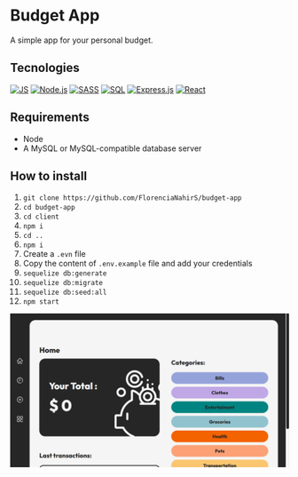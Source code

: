 # Budget App
A simple app for your personal budget.

## Tecnologies

<p>
    <a href="#"><img alt="JS" src="https://img.shields.io/badge/JavaScript-F7DF1E.svg?logo=javascript&logoColor=black"></a>
    <a href="#"><img alt="Node.js" src="https://img.shields.io/badge/Node.js-43853D.svg?logo=node.js&logoColor=white"></a>
    <a href="#"><img alt="SASS" src="https://img.shields.io/badge/Sass-hotpink.svg?logo=SASS&logoColor=white"></a>
    <a href="#"><img alt="SQL" src="https://custom-icon-badges.herokuapp.com/badge/SQL-025E8C.svg?logo=database&logoColor=white"></a>
    <a href="#"><img alt="Express.js" src="https://img.shields.io/badge/Express.js-404d59.svg?logo=express&logoColor=white"></a>
    <a href="#"><img alt="React" src="https://img.shields.io/badge/React-20232a.svg?logo=react&logoColor=%2361DAFB"></a>
</p>

## Requirements

-  Node 
-   A MySQL or MySQL-compatible database server

## How to install

 1. `git clone https://github.com/FlorenciaNahirS/budget-app`
 2. `cd budget-app`
 3. `cd client `
 4. `npm i`
 5. `cd ..`
 6. `npm i`
 7.  Create a `.evn` file
 8. Copy the content of `.env.example` file and add your credentials
 9. `sequelize db:generate`
 10. `sequelize db:migrate` 
 11. `sequelize db:seed:all`
 12. `npm start`

![enter image description here](https://github.com/FlorenciaNahirS/budget-app/blob/master/readme-images/home.png)


